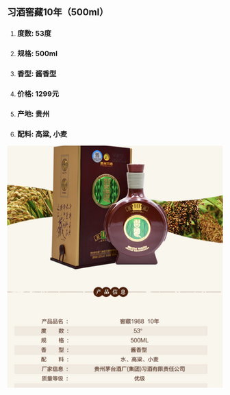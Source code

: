 ## 习酒窖藏10年（500ml）

1. ### 度数: 53度
2. ### 规格: 500ml
3. ### 香型: 酱香型
4. ### 价格: 1299元
5. ### 产地: 贵州
6. ### 配料: 高粱, 小麦

![](/assets/习酒窖藏10年（500ml）.png)

